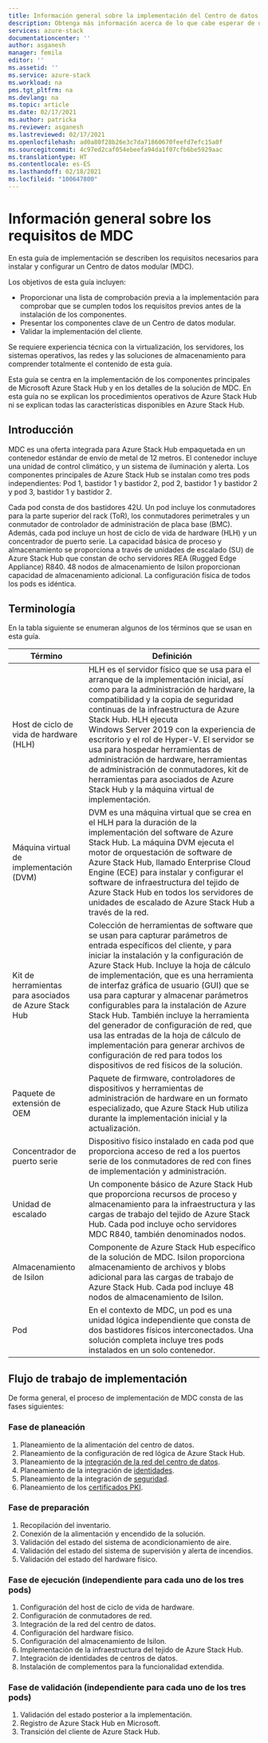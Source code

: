 ```yaml
---
title: Información general sobre la implementación del Centro de datos modular (MDC) y configuración para el servidor de administración del host de ciclo de vida de hardware (HLH) de Azure Stack Hub | Microsoft Docs
description: Obtenga más información acerca de lo que cabe esperar de una implementación correcta in situ de un Centro de datos modular (MDC), desde el planeamiento hasta la etapa posterior a la implementación.
services: azure-stack
documentationcenter: ''
author: asganesh
manager: femila
editor: ''
ms.assetid: ''
ms.service: azure-stack
ms.workload: na
pms.tgt_pltfrm: na
ms.devlang: na
ms.topic: article
ms.date: 02/17/2021
ms.author: patricka
ms.reviewer: asganesh
ms.lastreviewed: 02/17/2021
ms.openlocfilehash: ad0a80f28b26e3c7da71860670feefd7efc15a0f
ms.sourcegitcommit: 4c97ed2caf054ebeefa94da1f07cfb6be5929aac
ms.translationtype: HT
ms.contentlocale: es-ES
ms.lasthandoff: 02/18/2021
ms.locfileid: "100647800"
---
```

# <a name="mdc-requirements-overview"></a>Información general sobre los requisitos de MDC

En esta guía de implementación se describen los requisitos necesarios para instalar y configurar un Centro de datos modular (MDC). 

Los objetivos de esta guía incluyen:

- Proporcionar una lista de comprobación previa a la implementación para comprobar que se cumplen todos los requisitos previos antes de la instalación de los componentes.
- Presentar los componentes clave de un Centro de datos modular.
- Validar la implementación del cliente.

Se requiere experiencia técnica con la virtualización, los servidores, los sistemas operativos, las redes y las soluciones de almacenamiento para comprender totalmente el contenido de esta guía. 

Esta guía se centra en la implementación de los componentes principales de Microsoft Azure Stack Hub y en los detalles de la solución de MDC. En esta guía no se explican los procedimientos operativos de Azure Stack Hub ni se explican todas las características disponibles en Azure Stack Hub. 

## <a name="introduction"></a>Introducción

MDC es una oferta integrada para Azure Stack Hub empaquetada en un contenedor estándar de envío de metal de 12 metros. El contenedor incluye una unidad de control climático, y un sistema de iluminación y alerta. Los componentes principales de Azure Stack Hub se instalan como tres pods independientes: Pod 1, bastidor 1 y bastidor 2, pod 2, bastidor 1 y bastidor 2 y pod 3, bastidor 1 y bastidor 2.

Cada pod consta de dos bastidores 42U. Un pod incluye los conmutadores para la parte superior del rack (ToR), los conmutadores perimetrales y un conmutador de controlador de administración de placa base (BMC). Además, cada pod incluye un host de ciclo de vida de hardware (HLH) y un concentrador de puerto serie. La capacidad básica de proceso y almacenamiento se proporciona a través de unidades de escalado (SU) de Azure Stack Hub que constan de ocho servidores REA (Rugged Edge Appliance) R840. 48 nodos de almacenamiento de Isilon proporcionan capacidad de almacenamiento adicional. La configuración física de todos los pods es idéntica.

## <a name="terminology"></a>Terminología

En la tabla siguiente se enumeran algunos de los términos que se usan en esta guía.

|Término    |Definición |
|-------|-----------|
|Host de ciclo de vida de hardware (HLH)|    HLH es el servidor físico que se usa para el arranque de la implementación inicial, así como para la administración de hardware, la compatibilidad y la copia de seguridad continuas de la infraestructura de Azure Stack Hub. HLH ejecuta Windows Server 2019 con la experiencia de escritorio y el rol de Hyper-V. El servidor se usa para hospedar herramientas de administración de hardware, herramientas de administración de conmutadores, kit de herramientas para asociados de Azure Stack Hub y la máquina virtual de implementación. |
|Máquina virtual de implementación (DVM)|    DVM es una máquina virtual que se crea en el HLH para la duración de la implementación del software de Azure Stack Hub. La máquina DVM ejecuta el motor de orquestación de software de Azure Stack Hub, llamado Enterprise Cloud Engine (ECE) para instalar y configurar el software de infraestructura del tejido de Azure Stack Hub en todos los servidores de unidades de escalado de Azure Stack Hub a través de la red.|
|Kit de herramientas para asociados de Azure Stack Hub|    Colección de herramientas de software que se usan para capturar parámetros de entrada específicos del cliente, y para iniciar la instalación y la configuración de Azure Stack Hub. Incluye la hoja de cálculo de implementación, que es una herramienta de interfaz gráfica de usuario (GUI) que se usa para capturar y almacenar parámetros configurables para la instalación de Azure Stack Hub. También incluye la herramienta del generador de configuración de red, que usa las entradas de la hoja de cálculo de implementación para generar archivos de configuración de red para todos los dispositivos de red físicos de la solución.|
|Paquete de extensión de OEM    |Paquete de firmware, controladores de dispositivos y herramientas de administración de hardware en un formato especializado, que Azure Stack Hub utiliza durante la implementación inicial y la actualización.|
|Concentrador de puerto serie    |Dispositivo físico instalado en cada pod que proporciona acceso de red a los puertos serie de los conmutadores de red con fines de implementación y administración.|
|Unidad de escalado    |Un componente básico de Azure Stack Hub que proporciona recursos de proceso y almacenamiento para la infraestructura y las cargas de trabajo del tejido de Azure Stack Hub. Cada pod incluye ocho servidores MDC R840, también denominados nodos.|
|Almacenamiento de Isilon |    Componente de Azure Stack Hub específico de la solución de MDC. Isilon proporciona almacenamiento de archivos y blobs adicional para las cargas de trabajo de Azure Stack Hub. Cada pod incluye 48 nodos de almacenamiento de Isilon.|
|Pod    |En el contexto de MDC, un pod es una unidad lógica independiente que consta de dos bastidores físicos interconectados. Una solución completa incluye tres pods instalados en un solo contenedor.|

## <a name="deployment-workflow"></a>Flujo de trabajo de implementación

De forma general, el proceso de implementación de MDC consta de las fases siguientes:

### <a name="planning-phase"></a>Fase de planeación
1. Planeamiento de la alimentación del centro de datos.
1. Planeamiento de la configuración de red lógica de Azure Stack Hub.
1. Planeamiento de la [integración de la red del centro de datos](../operator/azure-stack-network.md).
1. Planeamiento de la integración de [identidades](../operator/azure-stack-identity-overview.md).
1. Planeamiento de la integración de [seguridad](../operator/azure-stack-security-foundations.md).
1. Planeamiento de los [certificados PKI](../operator/azure-stack-pki-certs.md).

### <a name="preparation-phase"></a>Fase de preparación
1. Recopilación del inventario.
1. Conexión de la alimentación y encendido de la solución.
1. Validación del estado del sistema de acondicionamiento de aire.
1. Validación del estado del sistema de supervisión y alerta de incendios.
1. Validación del estado del hardware físico.

### <a name="execution-phase--separately-for-each-of-the-three-pods"></a>Fase de ejecución (independiente para cada uno de los tres pods)
1. Configuración del host de ciclo de vida de hardware.
1. Configuración de conmutadores de red.
1. Integración de la red del centro de datos.
1. Configuración del hardware físico.
1. Configuración del almacenamiento de Isilon.
1. Implementación de la infraestructura del tejido de Azure Stack Hub.
1. Integración de identidades de centros de datos.
1. Instalación de complementos para la funcionalidad extendida.

### <a name="validation-phase--separately-for-each-of-the-three-pods"></a>Fase de validación (independiente para cada uno de los tres pods)
1. Validación del estado posterior a la implementación.
1. Registro de Azure Stack Hub en Microsoft.
1. Transición del cliente de Azure Stack Hub.